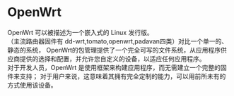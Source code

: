 # OpenWrt

OpenWrt 可以被描述为一个嵌入式的 Linux 发行版。  
（主流路由器固件有 dd-wrt,tomato,openwrt,padavan四类）对比一个单一的、静态的系统，
OpenWrt的包管理提供了一个完全可写的文件系统，从应用程序供应商提供的选择和配置，并允许您自定义的设备，以适应任何应用程序。  
对于开发人员，OpenWrt 是使用框架来构建应用程序，而无需建立一个完整的固件来支持；
对于用户来说，这意味着其拥有完全定制的能力，可以用前所未有的方式使用该设备。  

